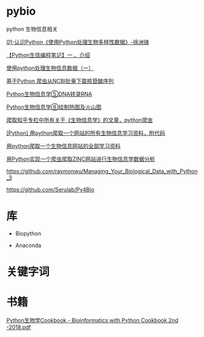 # pybio
python 生物信息相关



[01-认识Python《使用Python处理生物多样性数据》-徐洲锋](https://www.bilibili.com/video/BV1MY411577t/)

[【Python生信编程笔记】一 、介绍](https://www.jianshu.com/p/c220c537c98a)

[使用python处理生物信息数据（一）](https://www.jianshu.com/p/75dae6c88bdc)

[基于Python 爬虫从NCBI批量下载核苷酸序列](https://www.jianshu.com/p/10419d98deff)

[Python生物信息学⑤DNA转录RNA](https://developer.aliyun.com/article/826670)

[Python生物信息学⑥绘制热图及火山图](https://developer.aliyun.com/article/826661)

[爬取知乎专栏中所有关于《生物信息学》的文章，python爬虫](https://cloud.tencent.com/developer/article/1378386)

[[Python] 用python爬取一个网站的所有生物信息学习资料，附代码](http://www.biotrainee.com/thread-758-1-1.html)

[用python爬取一个生物信息网站的全部学习资料](https://zhuanlan.zhihu.com/p/24439922)

[用Python实现一个爬虫爬取ZINC网站进行生物信息学数据分析](https://www.cnblogs.com/jeysin/p/10962316.html)


https://github.com/raymonwu/Managing_Your_Biological_Data_with_Python_3

https://github.com/Serulab/Py4Bio

# 库
* Biopython

* Anaconda
# 关键字词


# 书籍
[Python生物学Cookbook - Bioinformatics with Python Cookbook 2nd -2018.pdf](https://www.jianshu.com/p/877df92d6ba9?spm=a2c6h.12873639.article-detail.7.458f55f2OzZFxy)


